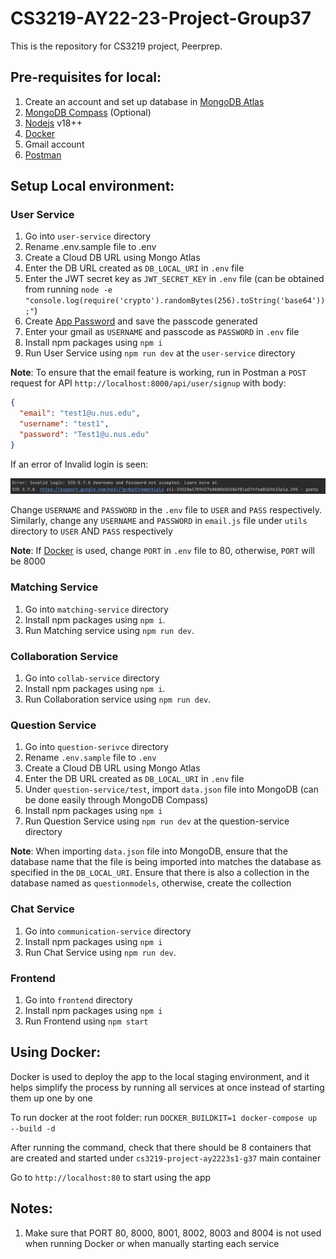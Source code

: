 # CS3219-AY22-23-Project-Group37

This is the repository for CS3219 project, Peerprep.

## Pre-requisites for local:

1. Create an account and set up database in [MongoDB Atlas](https://www.mongodb.com/atlas/database)
2. [MongoDB Compass](https://www.mongodb.com/products/compass) (Optional)
3. [Nodejs](https://nodejs.org/en/) v18++
4. [Docker](https://www.docker.com)
5. Gmail account
6. [Postman](https://www.postman.com/downloads/)

## Setup Local environment:

### User Service

1. Go into `user-service` directory
2. Rename .env.sample file to .env
3. Create a Cloud DB URL using Mongo Atlas
4. Enter the DB URL created as `DB_LOCAL_URI` in `.env` file
5. Enter the JWT secret key as `JWT_SECRET_KEY` in `.env` file (can be obtained from running `node -e "console.log(require('crypto').randomBytes(256).toString('base64'));"`)
6. Create [App Password](https://myaccount.google.com/apppasswords?rapt=AEjHL4PZB2jtGe1EVQ1dS_jyte5bhU_hn44yc3rDR0k3BnmcIqzmocSf5sBDIN88P8vB7-owMYAWLK6m37OyA-_2C6IE7qapTg) and save the passcode generated
7. Enter your gmail as `USERNAME` and passcode as `PASSWORD` in `.env` file
8. Install npm packages using `npm i`
9. Run User Service using `npm run dev` at the `user-service` directory

**Note**: To ensure that the email feature is working, run in Postman a `POST` request for API `http://localhost:8000/api/user/signup` with body:
```json
{
  "email": "test1@u.nus.edu",
  "username": "test1",
  "password": "Test1@u.nus.edu"
}
```
If an error of Invalid login is seen:

![invalid-login](screenshots/invalid-login.png)

Change `USERNAME` and `PASSWORD` in the `.env` file to `USER` and `PASS` respectively. Similarly, change any `USERNAME` and `PASSWORD` in `email.js` file under `utils` directory to `USER` AND `PASS` respectively

**Note**: If [Docker](#using-docker) is used, change `PORT` in `.env` file to 80, otherwise, `PORT` will be 8000

### Matching Service
1. Go into `matching-service` directory
2. Install npm packages using `npm i`.
3. Run Matching service using `npm run dev`.

### Collaboration Service
1. Go into `collab-service` directory
2. Install npm packages using `npm i`.
3. Run Collaboration service using `npm run dev`.

### Question Service
1. Go into `question-serivce` directory
2. Rename `.env.sample` file to `.env`
3. Create a Cloud DB URL using Mongo Atlas
4. Enter the DB URL created as `DB_LOCAL_URI` in `.env` file
5. Under `question-service/test`, import `data.json` file into MongoDB (can be done easily through MongoDB Compass)
6. Install npm packages using `npm i`
7. Run Question Service using `npm run dev` at the question-service directory

**Note**: When importing `data.json` file into MongoDB, ensure that the database name that the file is being 
imported into matches the database as specified in the `DB_LOCAL_URI`. Ensure that there is also a collection in the database 
named as `questionmodels`, otherwise, create the collection

### Chat Service
1. Go into `communication-service` directory
2. Install npm packages using `npm i`
3. Run Chat Service using `npm run dev`. 

### Frontend
1. Go into `frontend` directory
2. Install npm packages using `npm i`
3. Run Frontend using `npm start`

## Using Docker:
Docker is used to deploy the app to the local staging environment, and it helps simplify the process by running all services at once
instead of starting them up one by one 

To run docker at the root folder: run `DOCKER_BUILDKIT=1 docker-compose up --build -d`

After running the command, check that there should be 8 containers that are created and started under `cs3219-project-ay2223s1-g37` main container

Go to `http://localhost:80` to start using the app

## Notes:
1. Make sure that PORT 80, 8000, 8001, 8002, 8003 and 8004 is not used when running Docker or when manually starting each service
